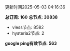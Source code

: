 更新时间2025-05-03 04:16:36

**总订阅: 160**
**总节点: 30838**
- vless节点: 8582
- hysteria2节点: 2

**google ping有效节点: 563**
